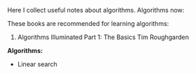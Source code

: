 Here I collect useful notes about algorithms.
Algorithms now:
 
 
These books are recommended for learning algorithms:
1) Algorithms Illuminated Part 1: The Basics Tim Roughgarden

**Algorithms:**
* Linear search
